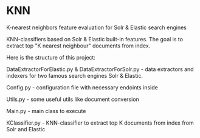 # KNN
K-nearest neighbors feature evaluation for Solr &amp; Elastic search engines

KNN-classifiers based on Solr & Elastic built-in features. 
The goal is to extract top "K nearest neighbour" documents from index.

Here is the structure of this project:


DataExtractorForElastic.py & DataExtractorForSolr.py - data extractors and indexers for two famous search engines Solr & Elastic.

Config.py - configuration file with necessary endoints inside

Utils.py - some useful utils like document conversion

Main.py - main class to execute

KClassifier.py - KNN-classifier to extract top K documents from index from Solr and Elastic

